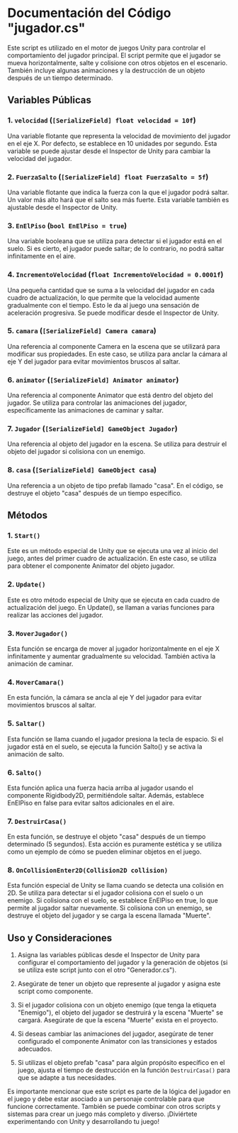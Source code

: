 # Documentación del Código "jugador.cs"

Este script es utilizado en el motor de juegos Unity para controlar el comportamiento del jugador principal. El script permite que el jugador se mueva horizontalmente, salte y colisione con otros objetos en el escenario. También incluye algunas animaciones y la destrucción de un objeto después de un tiempo determinado.

## Variables Públicas

### 1. `velocidad` (`[SerializeField] float velocidad = 10f`)

Una variable flotante que representa la velocidad de movimiento del jugador en el eje X. Por defecto, se establece en 10 unidades por segundo. Esta variable se puede ajustar desde el Inspector de Unity para cambiar la velocidad del jugador.

### 2. `FuerzaSalto` (`[SerializeField] float FuerzaSalto = 5f`)

Una variable flotante que indica la fuerza con la que el jugador podrá saltar. Un valor más alto hará que el salto sea más fuerte. Esta variable también es ajustable desde el Inspector de Unity.

### 3. `EnElPiso` (`bool EnElPiso = true`)

Una variable booleana que se utiliza para detectar si el jugador está en el suelo. Si es cierto, el jugador puede saltar; de lo contrario, no podrá saltar infinitamente en el aire.

### 4. `IncrementoVelocidad` (`float IncrementoVelocidad = 0.0001f`)

Una pequeña cantidad que se suma a la velocidad del jugador en cada cuadro de actualización, lo que permite que la velocidad aumente gradualmente con el tiempo. Esto le da al juego una sensación de aceleración progresiva. Se puede modificar desde el Inspector de Unity.

### 5. `camara` (`[SerializeField] Camera camara`)

Una referencia al componente Camera en la escena que se utilizará para modificar sus propiedades. En este caso, se utiliza para anclar la cámara al eje Y del jugador para evitar movimientos bruscos al saltar.

### 6. `animator` (`[SerializeField] Animator animator`)

Una referencia al componente Animator que está dentro del objeto del jugador. Se utiliza para controlar las animaciones del jugador, específicamente las animaciones de caminar y saltar.

### 7. `Jugador` (`[SerializeField] GameObject Jugador`)

Una referencia al objeto del jugador en la escena. Se utiliza para destruir el objeto del jugador si colisiona con un enemigo.

### 8. `casa` (`[SerializeField] GameObject casa`)

Una referencia a un objeto de tipo prefab llamado "casa". En el código, se destruye el objeto "casa" después de un tiempo específico.

## Métodos

### 1. `Start()`

Este es un método especial de Unity que se ejecuta una vez al inicio del juego, antes del primer cuadro de actualización. En este caso, se utiliza para obtener el componente Animator del objeto jugador.

### 2. `Update()`

Este es otro método especial de Unity que se ejecuta en cada cuadro de actualización del juego. En Update(), se llaman a varias funciones para realizar las acciones del jugador.

### 3. `MoverJugador()`

Esta función se encarga de mover al jugador horizontalmente en el eje X infinitamente y aumentar gradualmente su velocidad. También activa la animación de caminar.

### 4. `MoverCamara()`

En esta función, la cámara se ancla al eje Y del jugador para evitar movimientos bruscos al saltar.

### 5. `Saltar()`

Esta función se llama cuando el jugador presiona la tecla de espacio. Si el jugador está en el suelo, se ejecuta la función Salto() y se activa la animación de salto.

### 6. `Salto()`

Esta función aplica una fuerza hacia arriba al jugador usando el componente Rigidbody2D, permitiéndole saltar. Además, establece EnElPiso en false para evitar saltos adicionales en el aire.

### 7. `DestruirCasa()`

En esta función, se destruye el objeto "casa" después de un tiempo determinado (5 segundos). Esta acción es puramente estética y se utiliza como un ejemplo de cómo se pueden eliminar objetos en el juego.

### 8. `OnCollisionEnter2D(Collision2D collision)`

Esta función especial de Unity se llama cuando se detecta una colisión en 2D. Se utiliza para detectar si el jugador colisiona con el suelo o un enemigo. Si colisiona con el suelo, se establece EnElPiso en true, lo que permite al jugador saltar nuevamente. Si colisiona con un enemigo, se destruye el objeto del jugador y se carga la escena llamada "Muerte".

## Uso y Consideraciones

1. Asigna las variables públicas desde el Inspector de Unity para configurar el comportamiento del jugador y la generación de objetos (si se utiliza este script junto con el otro "Generador.cs").

2. Asegúrate de tener un objeto que represente al jugador y asigna este script como componente.

3. Si el jugador colisiona con un objeto enemigo (que tenga la etiqueta "Enemigo"), el objeto del jugador se destruirá y la escena "Muerte" se cargará. Asegúrate de que la escena "Muerte" exista en el proyecto.

4. Si deseas cambiar las animaciones del jugador, asegúrate de tener configurado el componente Animator con las transiciones y estados adecuados.

5. Si utilizas el objeto prefab "casa" para algún propósito específico en el juego, ajusta el tiempo de destrucción en la función `DestruirCasa()` para que se adapte a tus necesidades.

Es importante mencionar que este script es parte de la lógica del jugador en el juego y debe estar asociado a un personaje controlable para que funcione correctamente. También se puede combinar con otros scripts y sistemas para crear un juego más completo y diverso. ¡Diviértete experimentando con Unity y desarrollando tu juego!
